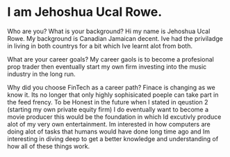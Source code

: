 # I am Jehoshua Ucal Rowe. 
Who are you? What is your background?
Hi my name is Jehoshua Ucal Rowe. My background is Canadian Jamaican decent. Ive had the priviladge 
in living in both countrys for a bit which Ive learnt alot from both.

What are your career goals?
My career gaols is to become a profesional prop trader then eventually start my own firm investing into the music industry 
in the long run.

Why did you choose FinTech as a career path?
Finace is changing as we know it. Its no longer that only highly sophisicated poeple can take part in the feed frency. To be
Honest in the future when I stated in qeustion 2 (starting my own private equity firm) I do eventually want to become 
a movie producer this would be the foundation in which Id excutivly produce alot of my very own entertainment. Im interested in 
how computers are doing alot of tasks that humans would have done long time ago and Im interesting in diving deep to get a 
better knowledge and understanding of how all of these things work.
